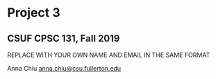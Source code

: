 # Project 3
## CSUF CPSC 131, Fall 2019

REPLACE WITH YOUR OWN NAME AND EMAIL IN THE SAME FORMAT

Anna Chiu anna.chiu@csu.fullerton.edu
